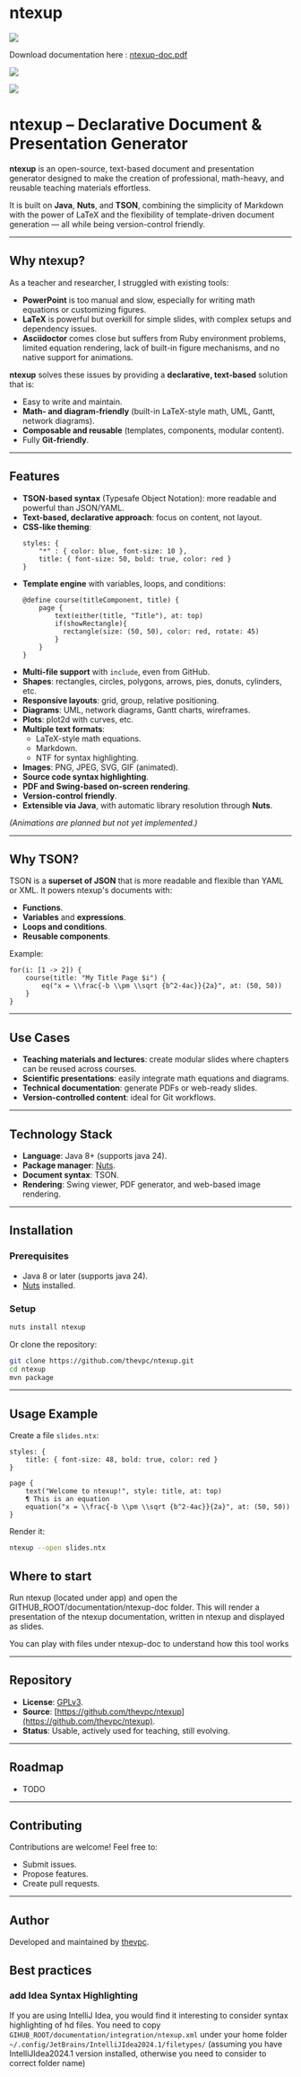 # ntexup


![](documentation/website/splash.png)

Download documentation here : [ntexup-doc.pdf](documentation/website/ntexup-doc.pdf)

![](documentation/website/ex02.png)

![](documentation/website/ex03.png)

# ntexup – Declarative Document & Presentation Generator

&#x20;&#x20;

**ntexup** is an open-source, text-based document and presentation generator designed to make the creation of professional, math-heavy, and reusable teaching materials effortless.

It is built on **Java**, **Nuts**, and **TSON**, combining the simplicity of Markdown with the power of LaTeX and the flexibility of template-driven document generation — all while being version-control friendly.

---

## **Why ntexup?**

As a teacher and researcher, I struggled with existing tools:

- **PowerPoint** is too manual and slow, especially for writing math equations or customizing figures.
- **LaTeX** is powerful but overkill for simple slides, with complex setups and dependency issues.
- **Asciidoctor** comes close but suffers from Ruby environment problems, limited equation rendering, lack of built-in figure mechanisms, and no native support for animations.

**ntexup** solves these issues by providing a **declarative, text-based** solution that is:

- Easy to write and maintain.
- **Math- and diagram-friendly** (built-in LaTeX-style math, UML, Gantt, network diagrams).
- **Composable and reusable** (templates, components, modular content).
- Fully **Git-friendly**.

---

## **Features**

- **TSON-based syntax** (Typesafe Object Notation): more readable and powerful than JSON/YAML.
- **Text-based, declarative approach**: focus on content, not layout.
- **CSS-like theming**:
  ```tson
  styles: {
      "*" : { color: blue, font-size: 10 },
      title: { font-size: 50, bold: true, color: red }
  }
  ```
- **Template engine** with variables, loops, and conditions:
  ```tson
  @define course(titleComponent, title) {
      page {
          text(either(title, "Title"), at: top)
          if(showRectangle){
            rectangle(size: (50, 50), color: red, rotate: 45)
          }
      }
  }
  ```
- **Multi-file support** with `include`, even from GitHub.
- **Shapes**: rectangles, circles, polygons, arrows, pies, donuts, cylinders, etc.
- **Responsive layouts**: grid, group, relative positioning.
- **Diagrams**: UML, network diagrams, Gantt charts, wireframes.
- **Plots**: plot2d with curves, etc.
- **Multiple text formats**:
    - LaTeX-style math equations.
    - Markdown.
    - NTF for syntax highlighting.
- **Images**: PNG, JPEG, SVG, GIF (animated).
- **Source code syntax highlighting**.
- **PDF and Swing-based on-screen rendering**.
- **Version-control friendly**.
- **Extensible via Java**, with automatic library resolution through **Nuts**.

*(Animations are planned but not yet implemented.)*

---

## **Why TSON?**

TSON is a **superset of JSON** that is more readable and flexible than YAML or XML. It powers ntexup's documents with:

- **Functions**.
- **Variables** and **expressions**.
- **Loops and conditions**.
- **Reusable components**.

Example:

```tson
for(i: [1 -> 2]) {
    course(title: "My Title Page $i") {
        eq("x = \\frac{-b \\pm \\sqrt {b^2-4ac}}{2a}", at: (50, 50))
    }
}
```

---

## **Use Cases**

- **Teaching materials and lectures**: create modular slides where chapters can be reused across courses.
- **Scientific presentations**: easily integrate math equations and diagrams.
- **Technical documentation**: generate PDFs or web-ready slides.
- **Version-controlled content**: ideal for Git workflows.

---

## **Technology Stack**

- **Language**: Java 8+ (supports java 24).
- **Package manager**: [Nuts](https://github.com/thevpc/nuts).
- **Document syntax**: TSON.
- **Rendering**: Swing viewer, PDF generator, and web-based image rendering.

---

## **Installation**

### **Prerequisites**

- Java 8 or later (supports java 24).
- [Nuts](https://github.com/thevpc/nuts) installed.

### **Setup**

```bash
nuts install ntexup
```

Or clone the repository:

```bash
git clone https://github.com/thevpc/ntexup.git
cd ntexup
mvn package
```

---

## **Usage Example**

Create a file `slides.ntx`:

```tson
styles: {
    title: { font-size: 48, bold: true, color: red }
}

page {
    text("Welcome to ntexup!", style: title, at: top)
    ¶ This is an equation
    equation("x = \\frac{-b \\pm \\sqrt {b^2-4ac}}{2a}", at: (50, 50))
}
```

Render it:

```bash
ntexup --open slides.ntx
```

## Where to start
Run ntexup (located under app) and open the GITHUB_ROOT/documentation/ntexup-doc folder.
This will render a presentation of the ntexup documentation, written in ntexup and displayed as slides.

You can play with files under ntexup-doc to understand how this tool works


---

## **Repository**

- **License**: [GPLv3](LICENSE).
- **Source**: [https://github.com/thevpc/ntexup](https://github.com/thevpc/ntexup).
- **Status**: Usable, actively used for teaching, still evolving.

---

## **Roadmap**

- TODO

---

## **Contributing**

Contributions are welcome! Feel free to:

- Submit issues.
- Propose features.
- Create pull requests.

---

## **Author**

Developed and maintained by [thevpc](https://github.com/thevpc).

## Best practices
### add Idea Syntax Highlighting
If you are using IntelliJ Idea, you would find it interesting to consider syntax highlighting of hd files.
You need to copy `GIHUB_ROOT/documentation/integration/ntexup.xml` under your home folder
`~/.config/JetBrains/IntelliJIdea2024.1/filetypes/`
(assuming you have IntelliJIdea2024.1 version installed, otherwise you need to consider to correct folder name)
